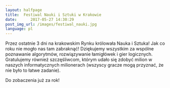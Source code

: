 ```yaml
---
layout:	halfpage
title:	Festiwal Nauki i Sztuki w Krakowie
date:	   2017-05-27 14:30:29
post_img_url: /images/festiwal_nauki.jpg
language: pl
---
```


Przez ostatnie 3 dni na krakowskim Rynku królowała Nauka i Sztuka! Jak co roku nie mogło nas tam zabraknąć! Dziękujemy wszystkim za wspólne poznawanie algorytmów, rozwiązywanie łamigłówek i gier logicznych. Gratulujemy również szczęśliwcom, którym udało się zdobyć milion w naszych informatycznych milionerach (wszyscy gracze mogą przyznać, że nie było to łatwe zadanie). 

Do zobaczenia już za rok! 
